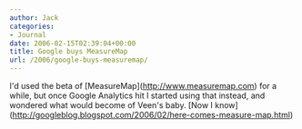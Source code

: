 ```yaml
---
author: Jack
categories:
- Journal
date: 2006-02-15T02:39:04+00:00
title: Google buys MeasureMap
url: /2006/google-buys-measuremap/
---
```


I'd used the beta of \[MeasureMap\](<http://www.measuremap.com>) for a while, but once Google Analytics hit I started using that instead, and wondered what would become of Veen's baby. \[Now I know\](<http://googleblog.blogspot.com/2006/02/here-comes-measure-map.html>)